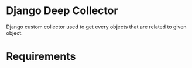 # Django Deep Collector
Django custom collector used to get every objects that are related to given object.


# Requirements
